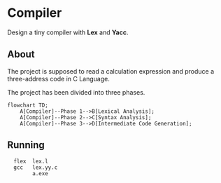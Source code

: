 # Compiler
Design a tiny compiler with **Lex** and **Yacc**.


## About
The project is supposed to read a calculation expression and produce a three-address code in C Language.

The project has been divided into three phases.
```mermaid
flowchart TD;
    A[Compiler]--Phase 1-->B[Lexical Analysis];
    A[Compiler]--Phase 2-->C[Syntax Analysis];
    A[Compiler]--Phase 3-->D[Intermediate Code Generation];
```

## Running
```
  flex  lex.l
  gcc   lex.yy.c
        a.exe
```        
